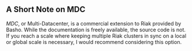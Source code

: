 ## A Short Note on MDC

*MDC*, or Multi-Datacenter, is a commercial extension to Riak provided by Basho.
While the documentation is freely available, the source code is not. If you reach
a scale where keeping multiple Riak clusters in sync on a local or global scale is
necessary, I would recommend considering this option.
